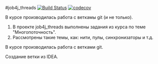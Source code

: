 #job4j_threads
[![Build Status](https://travis-ci.com/EDGE775/job4j_threads.svg?branch=main)](https://travis-ci.com/EDGE775/job4j_threads)
[![codecov](https://codecov.io/gh/EDGE775/job4j_threads/branch/master/graph/badge.svg?token=OIRQV0YCNP)](https://codecov.io/gh/EDGE775/job4j_threads)

В курсе производилась работа с веткамы git (и не только).

1. В проекте job4j_threads выполнены задания из курса по теме "Многопоточность".
2. Рассмотрены такие темы, как: нити, пулы, синхронизаторы и т.д.


В курсе производилась работа с ветками git.

Создание ветки из IDEA.

